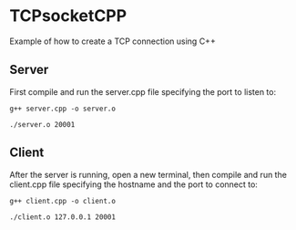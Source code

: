 # TCPsocketCPP

Example of how to create a TCP connection using C++

## Server

First compile and run the server.cpp file specifying the port to listen to:

    g++ server.cpp -o server.o

    ./server.o 20001

## Client

After the server is running, open a new terminal, then compile and run the
client.cpp file specifying the hostname and the port to connect to:

    g++ client.cpp -o client.o

    ./client.o 127.0.0.1 20001
